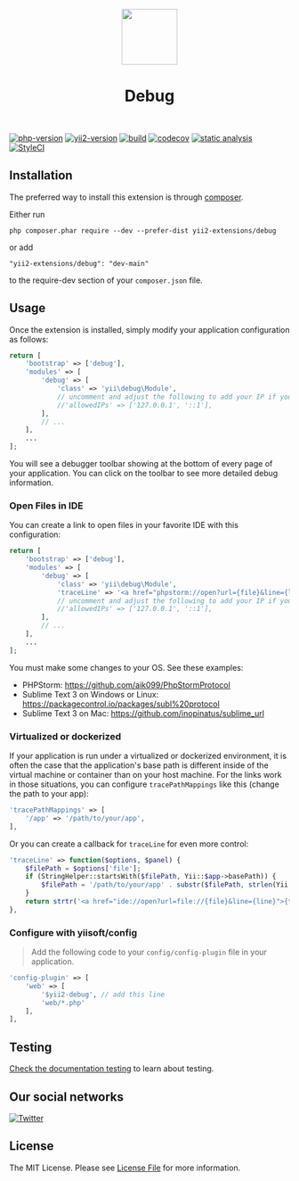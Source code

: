 <p align="center">
    <a href="https://github.com/yii2-extensions/debug" target="_blank">
        <img src="https://www.yiiframework.com/image/yii_logo_light.svg" height="100px;">
    </a>
    <h1 align="center">Debug</h1>
    <br>
</p>

[![php-version](https://img.shields.io/badge/PHP-%3E%3D8.1-787CB5)](https://www.php.net/releases/8.1/en.php)
[![yii2-version](https://img.shields.io/badge/yii2%20version-2.2-blue)](https://github.com/yiisoft/yii2/tree/2.2)
[![build](https://github.com/yii2-extensions/debug/actions/workflows/build.yml/badge.svg)](https://github.com/yii2-extensions/debug/actions/workflows/build.yml)
[![codecov](https://codecov.io/gh/yii2-extensions/debug/branch/main/graph/badge.svg?token=MF0XUGVLYC)](https://codecov.io/gh/yii2-extensions/debug)
[![static analysis](https://github.com/yii2-extensions/debug/actions/workflows/static.yml/badge.svg)](https://github.com/yii2-extensions/debug/actions/workflows/static.yml)
[![StyleCI](https://github.styleci.io/repos/699842423/shield?branch=main)](https://github.styleci.io/repos/699842423?branch=main)

## Installation

The preferred way to install this extension is through [composer](https://getcomposer.org/download/).

Either run

```
php composer.phar require --dev --prefer-dist yii2-extensions/debug
```

or add

```
"yii2-extensions/debug": "dev-main"
```

to the require-dev section of your `composer.json` file.

## Usage

Once the extension is installed, simply modify your application configuration as follows:

```php
return [
    'bootstrap' => ['debug'],
    'modules' => [
        'debug' => [
            'class' => 'yii\debug\Module',
            // uncomment and adjust the following to add your IP if you are not connecting from localhost.
            //'allowedIPs' => ['127.0.0.1', '::1'],
        ],
        // ...
    ],
    ...
];
```

You will see a debugger toolbar showing at the bottom of every page of your application.
You can click on the toolbar to see more detailed debug information.


### Open Files in IDE

You can create a link to open files in your favorite IDE with this configuration:

```php
return [
    'bootstrap' => ['debug'],
    'modules' => [
        'debug' => [
            'class' => 'yii\debug\Module',
            'traceLine' => '<a href="phpstorm://open?url={file}&line={line}">{file}:{line}</a>',
            // uncomment and adjust the following to add your IP if you are not connecting from localhost.
            //'allowedIPs' => ['127.0.0.1', '::1'],
        ],
        // ...
    ],
    ...
];
```

You must make some changes to your OS. See these examples: 
 - PHPStorm: https://github.com/aik099/PhpStormProtocol
 - Sublime Text 3 on Windows or Linux: https://packagecontrol.io/packages/subl%20protocol
 - Sublime Text 3 on Mac: https://github.com/inopinatus/sublime_url

### Virtualized or dockerized

If your application is run under a virtualized or dockerized environment, it is often the case that the application's 
base path is different inside of the virtual machine or container than on your host machine. For the links work in those
 situations, you can configure `tracePathMappings` like this (change the path to your app):

```php
'tracePathMappings' => [
    '/app' => '/path/to/your/app',
],
```

Or you can create a callback for `traceLine` for even more control:

```php
'traceLine' => function($options, $panel) {
    $filePath = $options['file'];
    if (StringHelper::startsWith($filePath, Yii::$app->basePath)) {
        $filePath = '/path/to/your/app' . substr($filePath, strlen(Yii::$app->basePath));
    }
    return strtr('<a href="ide://open?url=file://{file}&line={line}">{text}</a>', ['{file}' => $filePath]);
},
```

### Configure with yiisoft/config

> Add the following code to your `config/config-plugin` file in your application.

```php
'config-plugin' => [
    'web' => [
        '$yii2-debug', // add this line
        'web/*.php'
    ],
],
```

## Testing

[Check the documentation testing](/docs/testing.md) to learn about testing.

## Our social networks

[![Twitter](https://img.shields.io/badge/twitter-follow-1DA1F2?logo=twitter&logoColor=1DA1F2&labelColor=555555?style=flat)](https://twitter.com/Terabytesoftw)

## License

The MIT License. Please see [License File](LICENSE.md) for more information.
